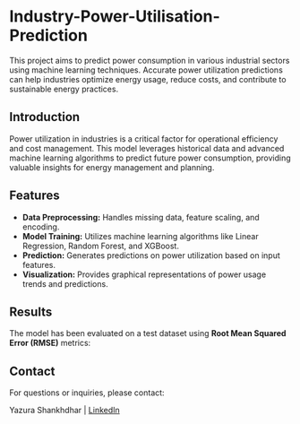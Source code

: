 # Industry-Power-Utilisation-Prediction
This project aims to predict power consumption in various industrial sectors using machine learning techniques. Accurate power utilization predictions can help industries optimize energy usage, reduce costs, and contribute to sustainable energy practices.

## Introduction
Power utilization in industries is a critical factor for operational efficiency and cost management. This model leverages historical data and advanced machine learning algorithms to predict future power consumption, providing valuable insights for energy management and planning.

## Features
* **Data Preprocessing:** Handles missing data, feature scaling, and encoding.
* **Model Training:** Utilizes machine learning algorithms like Linear Regression, Random Forest, and XGBoost.
* **Prediction:** Generates predictions on power utilization based on input features.
* **Visualization:** Provides graphical representations of power usage trends and predictions.

## Results
The model has been evaluated on a test dataset using **Root Mean Squared Error (RMSE)** metrics:

## Contact
For questions or inquiries, please contact:

Yazura Shankhdhar | [LinkedIn](https://www.linkedin.com/in/yazura-shankhdhar-72825a82)


